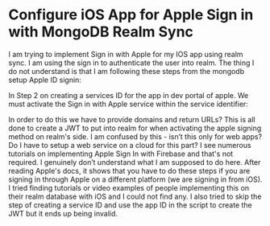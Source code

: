 
# Configure iOS App for Apple Sign in with MongoDB Realm Sync

I am trying to implement Sign in with Apple for my IOS app using realm sync. I am using the sign in to authenticate the user into realm. The thing I do not understand is that I am following these steps from the mongodb setup Apple ID signin:

In Step 2 on creating a services ID for the app in dev portal of apple. We must activate the Sign in with Apple service within the service identifier:

In order to do this we have to provide domains and return URLs? This is all done to create a JWT to put into realm for when activating the apple signing method on realm's side. I am confused by this - isn’t this only for web apps? Do I have to setup a web service on a cloud for this part? I see numerous tutorials on implementing Apple Sign In with Firebase and that's not required.
I genuinely don’t understand what I am supposed to do here. After reading Apple's docs, it shows that you have to do these steps if you are signing in through Apple on a different platform (we are signing in from iOS).
I tried finding tutorials or video examples of people implementing this on their realm database with iOS and I could not find any. I also tried to skip the step of creating a service ID and use the app ID in the script to create the JWT but it ends up being invalid.

        